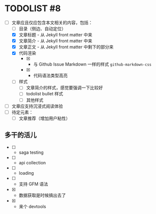 # TODOLIST #8

* [ ] 文章应且仅应包含本文相关的内容，包括：
  * [ ] 目录（侧边、自动定位）
  * [x] 文章标题 - 从 Jekyll front matter 中来
  * [x] 文章简介 - 从 Jekyll front matter 中来
  * [x] 文章正文 - 从 Jekyll front matter 中剩下的部分来
  * [x] 代码渲染 
    * [x] + 与 Github Issue Markdown 一样的样式 `github-markdown-css`
    * [x] + 代码语法类型高亮
  * [ ] 样式
    * [ ] 文章简介的样式，感觉要强调一下比较好
    * [ ] todolist bullet 样式
    * [ ] 其他样式
* [ ] 文章应支持沉浸式阅读体验
* [ ] 待定元素：
  * [ ] 文章推荐（增加用户粘性）

## 多干的活儿

* [ ] + saga testing 
* [ ] + api collection
* [ ] + loading
* [ ] + 支持 GFM 语法
* [x] + 数据获取是时候搞出去了
* [x] + 来个 devtools
